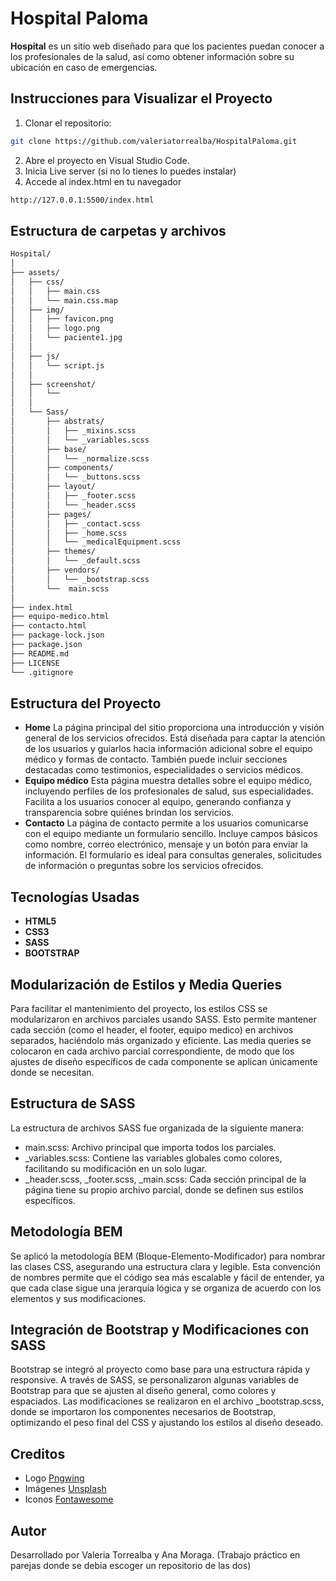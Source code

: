 # Hospital Paloma

**Hospital** es un sitio web diseñado para que los pacientes puedan conocer a los profesionales de la salud, así como obtener información sobre su ubicación en caso de emergencias.

## Instrucciones para Visualizar el Proyecto
1. Clonar el repositorio:
```bash
git clone https://github.com/valeriatorrealba/HospitalPaloma.git
```

2. Abre el proyecto en Visual Studio Code.
3. Inicia Live server (si no lo tienes lo puedes instalar)
4. Accede al index.html en tu navegador

``` bash
http://127.0.0.1:5500/index.html
``` 

## Estructura de carpetas y archivos
``` bash
Hospital/
│
├── assets/
│   ├── css/
│   │   ├── main.css 
│   │   └── main.css.map
│   ├── img/
│   │   ├── favicon.png  
│   │   ├── logo.png
│   │   └── paciente1.jpg
│   │
│   ├── js/
│   │   └── script.js    
│   │
│   ├── screenshot/
│   │   └──     
│   │
│   └── Sass/
│       ├── abstrats/ 
│       │   ├── _mixins.scss  
│       │   └── _variables.scss
│       ├── base/   
│       │   └── _normalize.scss
│       ├── components/   
│       │   └── _buttons.scss
│       ├── layout/   
│       │   ├── _footer.scss
│       │   └── _header.scss
│       ├── pages/   
│       │   ├── _contact.scss
│       │   ├── _home.scss
│       │   └── _medicalEquipment.scss
│       ├── themes/   
│       │   └── _default.scss
│       ├── vendors/ 
│       │   └── _bootstrap.scss 
│       └──  main.scss   
│
├── index.html                
├── equipo-medico.html            
├── contacto.html 
├── package-lock.json
├── package.json
├── README.md 
├── LICENSE
└── .gitignore
```

## Estructura del Proyecto

- **Home** La página principal del sitio proporciona una introducción y visión general de los servicios ofrecidos. Está diseñada para captar la atención de los usuarios y guiarlos hacia información adicional sobre el equipo médico y formas de contacto. También puede incluir secciones destacadas como testimonios, especialidades o servicios médicos.
- **Equipo médico** Esta página muestra detalles sobre el equipo médico, incluyendo perfiles de los profesionales de salud, sus especialidades. Facilita a los usuarios conocer al equipo, generando confianza y transparencia sobre quiénes brindan los servicios.
- **Contacto** La página de contacto permite a los usuarios comunicarse con el equipo mediante un formulario sencillo. Incluye campos básicos como nombre, correo electrónico, mensaje y un botón para enviar la información. El formulario es ideal para consultas generales, solicitudes de información o preguntas sobre los servicios ofrecidos.

## Tecnologías Usadas
- **HTML5**
- **CSS3**
- **SASS**
- **BOOTSTRAP**

## Modularización de Estilos y Media Queries

Para facilitar el mantenimiento del proyecto, los estilos CSS se modularizaron en archivos parciales usando SASS. Esto permite mantener cada sección (como el header, el footer, equipo medico) en archivos separados, haciéndolo más organizado y eficiente. Las media queries se colocaron en cada archivo parcial correspondiente, de modo que los ajustes de diseño específicos de cada componente se aplican únicamente donde se necesitan.

## Estructura de SASS

La estructura de archivos SASS fue organizada de la siguiente manera:

- main.scss: Archivo principal que importa todos los parciales.
- _variables.scss: Contiene las variables globales como colores, facilitando su modificación en un solo lugar.
- _header.scss, _footer.scss, _main.scss: Cada sección principal de la página tiene su propio archivo parcial, donde se definen sus estilos específicos.

## Metodología BEM

Se aplicó la metodología BEM (Bloque-Elemento-Modificador) para nombrar las clases CSS, asegurando una estructura clara y legible. Esta convención de nombres permite que el código sea más escalable y fácil de entender, ya que cada clase sigue una jerarquía lógica y se organiza de acuerdo con los elementos y sus modificaciones.

## Integración de Bootstrap y Modificaciones con SASS

Bootstrap se integró al proyecto como base para una estructura rápida y responsive. A través de SASS, se personalizaron algunas variables de Bootstrap para que se ajusten al diseño general, como colores y espaciados. Las modificaciones se realizaron en el archivo _bootstrap.scss, donde se importaron los componentes necesarios de Bootstrap, optimizando el peso final del CSS y ajustando los estilos al diseño deseado.

## Creditos
- Logo [Pngwing](https://www.pngwing.com/)
- Imágenes [Unsplash](https://unsplash.com/)
- Iconos [Fontawesome](https://fontawesome.com/)

## Autor
Desarrollado por Valeria Torrealba y Ana Moraga. (Trabajo práctico en parejas donde se debia escoger un repositorio de las dos)